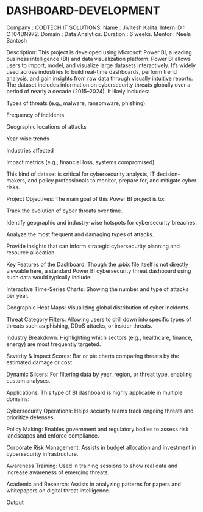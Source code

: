 # DASHBOARD-DEVELOPMENT
Company : CODTECH IT SOLUTIONS.
Name : Jivitesh Kalita.
Intern ID : CT04DN972. 
Domain : Data Analytics.
Duration : 6 weeks. 
Mentor : Neela Santosh

Description: This project is developed using Microsoft Power BI, a leading business intelligence (BI) and data visualization platform. Power BI allows users to import, model, and visualize large datasets interactively. It’s widely used across industries to build real-time dashboards, perform trend analysis, and gain insights from raw data through visually intuitive reports.
The dataset includes information on cybersecurity threats globally over a period of nearly a decade (2015–2024). It likely includes:

Types of threats (e.g., malware, ransomware, phishing)

Frequency of incidents

Geographic locations of attacks

Year-wise trends

Industries affected

Impact metrics (e.g., financial loss, systems compromised)

This kind of dataset is critical for cybersecurity analysts, IT decision-makers, and policy professionals to monitor, prepare for, and mitigate cyber risks.

Project Objectives:
The main goal of this Power BI project is to:

Track the evolution of cyber threats over time.

Identify geographic and industry-wise hotspots for cybersecurity breaches.

Analyze the most frequent and damaging types of attacks.

Provide insights that can inform strategic cybersecurity planning and resource allocation.

Key Features of the Dashboard:
Though the .pbix file itself is not directly viewable here, a standard Power BI cybersecurity threat dashboard using such data would typically include:

Interactive Time-Series Charts: Showing the number and type of attacks per year.

Geographic Heat Maps: Visualizing global distribution of cyber incidents.

Threat Category Filters: Allowing users to drill down into specific types of threats such as phishing, DDoS attacks, or insider threats.

Industry Breakdown: Highlighting which sectors (e.g., healthcare, finance, energy) are most frequently targeted.

Severity & Impact Scores: Bar or pie charts comparing threats by the estimated damage or cost.

Dynamic Slicers: For filtering data by year, region, or threat type, enabling custom analyses.

Applications:
This type of BI dashboard is highly applicable in multiple domains:

Cybersecurity Operations: Helps security teams track ongoing threats and prioritize defenses.

Policy Making: Enables government and regulatory bodies to assess risk landscapes and enforce compliance.

Corporate Risk Management: Assists in budget allocation and investment in cybersecurity infrastructure.

Awareness Training: Used in training sessions to show real data and increase awareness of emerging threats.

Academic and Research: Assists in analyzing patterns for papers and whitepapers on digital threat intelligence.


Output
